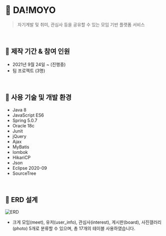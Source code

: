 # :two_men_holding_hands: DA!MOYO

> 자기계발 및 취미, 관심사 등을 공유할 수 있는 모임 기반 플랫폼 서비스

<br>

## :pushpin: 제작 기간 & 참여 인원
+ 2021년 9월 24일 ~ (진행중)
+ 팀 프로젝트 (3명)

<br>

## :pushpin: 사용 기술 및 개발 환경

+ Java 8
+ JavaScript ES6
+ Spring 5.0.7
+ Oracle 18c
+ Junit
+ jQuery
+ Ajax
+ MyBatis
+ lombok
+ HikariCP
+ Json
+ Eclipse 2020-09
+ SourceTree

<br>

## :pushpin: ERD 설계 

![ERD](https://user-images.githubusercontent.com/86466976/138418433-322dce61-da73-4213-b242-512817f6a239.jpg)

+ 크게 모임(meet), 유저(user_info), 관심사(interest), 게시판(board), 사진갤러리(photo) 5개로 분류할 수 있으며, 총 17개의 테이블 사용하였습니다. 

<br>
